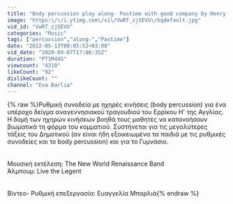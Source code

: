 ```yaml
---
title: "Body percussion play along- Pastime with good company by Henry VIII"
image: "https:\/\/i.ytimg.com\/vi\/VwRT_zjSEVU\/hqdefault.jpg"
vid_id: "VwRT_zjSEVU"
categories: "Music"
tags: ["percussion","along-","Pastime"]
date: "2022-05-13T00:05:52+03:00"
vid_date: "2020-09-07T17:06:35Z"
duration: "PT1M44S"
viewcount: "4310"
likeCount: "92"
dislikeCount: ""
channel: "Eva Barlia"
---
```

{% raw %}Ρυθμική συνοδεία με ηχηρές κινήσεις (body percussion) για ένα υπέροχο δείγμα αναγεννησιακού τραγουδιού του Ερρίκου Η' της Αγγλίας.<br />Η δομή των ηχηρών κινήσεων βοηθά τους μαθητές να κατανοήσουν βιωματικά τη φόρμα του κομματιού. Συστήνεται για τις μεγαλύτερες τάξεις του Δημοτικού (αν είναι ήδη εξοικειωμένα τα παιδιά με τις ρυθμικές συνοδείες και το body percussion) και για το Γυμνάσιο.<br /><br /><br />Μουσική εκτέλεση: The New World Renaissance Band<br /> Άλμπουμ: Live the Legent<br /><br /><br />Βίντεο- Ρυθμική επεξεργασία: Ευαγγελία Μπαρλιά{% endraw %}
